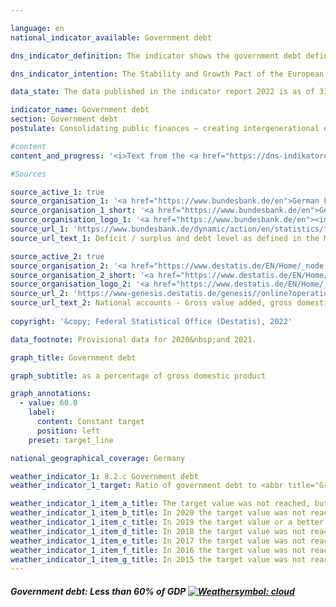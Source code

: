 ```yaml
---

language: en    
national_indicator_available: Government debt    

dns_indicator_definition: The indicator shows the government debt defined in the Maastricht Treaty as a percentage of gross domestic product (<abbr title="Gross domestic product">GDP</abbr>) at current prices. The indicator therefore serves as a measure of government debt.    

dns_indicator_intention: The Stability and Growth Pact of the European Union specifies a reference value of 60% as the maximum debt-to-<abbr title="Gross domestic product">GDP</abbr> ratio. That is also the targeted national threshold for this indicator.    

data_state: The data published in the indicator report 2022 is as of 31.10.2022. The data shown on this platform is updated regularly, so that more current data may be available online than published in the <a href="https://dns-indikatoren.de/assets/publications/reports/en/2022.pdf">indicator report 2022</a>.    

indicator_name: Government debt    
section: Government debt    
postulate: Consolidating public finances – creating intergenerational equity    

#content     
content_and_progress: '<i>Text from the <a href="https://dns-indikatoren.de/assets/publications/reports/en/2022.pdf">Indicator Report 2022&nbsp;</a></i><br><br>The national debt is determined by the Bundesbank twice annually in accordance with the requirements of the Maastricht Treaty on the basis of calculations performed by the Federal Statistical Office. Gross domestic product (<abbr title="Gross domestic product">GDP</abbr>) at current prices is determined as part of the national accounts by the Federal Statistical Office and published as a provisional figure in January of the following year. As part of the major revision of the national accounts in 2019&nbsp;the calculations underwent thorough review and revision. As a result, nominal <abbr title="Gross domestic product">GDP</abbr> figures are slightly lower on average than they were before the major revision of 2019. The overall economic picture, however, has remained largely unchanged.<br><br>The debt-to-<abbr title="Gross domestic product">GDP</abbr> ratio is influenced by the state of the public budgets and by economic development in general. The indicator measures a stock, namely the volume of debt, against a flow, namely the value of <abbr title="Gross domestic product">GDP</abbr>. With this formula, if the level of debt is constant, the faster <abbr title="Gross domestic product">GDP</abbr> grows the more sharply the ratio will fall. In the event of an economic upswing, then, the debt-to-<abbr title="Gross domestic product">GDP</abbr> ratio will fall even if absolute total public debt does not. Conversely, the debt ratio may rise even though absolute debt decreases if <abbr title="Gross domestic product">GDP</abbr> falls faster than the volume of debt.<br><br>The indicator, moreover, does not include implicit government debt, in other words future financial commitments for which funds are yet to be disbursed.<br><br>Between 2003&nbsp;and 2018, Germany’s debt-to-<abbr title="Gross domestic product">GDP</abbr> ratio was above the prescribed <abbr title="European Union">EU</abbr>-wide reference level. Following budgetary consolidation measures, the ratio fell from 67.3% in 2005&nbsp;to 64.0% in 2007, but then it rose again to peak at 82.3% in 2010. This increase must be seen in the context of the financial and economic crisis. In that period, Germany’s public debt rose by <abbr title="Euro">EUR</abbr> 511&nbsp;billion from <abbr title="Euro">EUR</abbr> 1,600&nbsp;billion to <abbr title="Euro">EUR</abbr> 2,111&nbsp;billion.<br><br>Over the last eight years the debt ratio steadily declined, reaching 59.6% in 2019, the first year since 2002&nbsp;in which it had fallen below the 60% reference value prescribed by the Maastricht Treaty. The German Bundesbank, however, expects that government debt will have increased sharply in 2020&nbsp;as a result of the <abbr title="Coronavirus SARS-CoV-2">COVID-19</abbr> pandemic and that the debt ratio will again have risen considerably higher than the reference value. This development has not yet been factored into the current status calculation and so has had no bearing on the displayed weather symbol. A valid assessment will not be possible until the figures for 2020&nbsp;have been disseminated.<br><br>The Federal Government reduced its debt for the first time in 2015, lowering it by <abbr title="Euro">EUR</abbr> 24.3&nbsp;billion to <abbr title="Euro">EUR</abbr> 1,372&nbsp;billion. In 2019, the volume of federal debt stood at about <abbr title="Euro">EUR</abbr> 1,299&nbsp;billion. The debts of the Länder fell from their high point in 2012&nbsp;by <abbr title="Euro">EUR</abbr> 75.1&nbsp;billion to <abbr title="Euro">EUR</abbr> 609&nbsp;billion in 2019. Local government debt had continued to fall since 2017, reaching <abbr title="Euro">EUR</abbr> 165&nbsp;billion in 2019. Between 2010&nbsp;and 2019&nbsp;the social insurance funds were able to reduce their debts by <abbr title="Euro">EUR</abbr> 651&nbsp;million to <abbr title="Euro">EUR</abbr> 695&nbsp;million. Of the total amount of government debt in 2019, about 62.6% was federal debt, while some 29.4% was owed by the Länder and 8.0% by local government.<br><br>In the balance sheet, government debts are balanced against assets, both financial and non-financial. The largest items on the assets side are state-owned infrastructural properties, such as roads, schools and public buildings. According to the balance sheet drawn up by the Federal Statistical Office, these assets had a written-down value of <abbr title="Euro">EUR</abbr> 1,418&nbsp;billion in 2018. Financial assets were valued in 2018&nbsp;at <abbr title="Euro">EUR</abbr> 1,291&nbsp;billion. Securities are the largest of the financial assets.'    

#Sources    

source_active_1: true
source_organisation_1: '<a href="https://www.bundesbank.de/en">German Federal Bank</a>'
source_organisation_1_short: '<a href="https://www.bundesbank.de/en">German Federal Bank</a>'
source_organisation_logo_1: '<a href="https://www.bundesbank.de/en"><img src="https://dnsUpgradeEnvironment.github.io/dns-indicators/en/public/OrgImgDe/bundesbank.png" alt="German Federal Bank" title=" Click here to visit the homepage of the organizationGerman Federal Bank" style="height:60px; width:148px; border: transparent"/></a>'
source_url_1: 'https://www.bundesbank.de/dynamic/action/en/statistics/time-series-databases/time-series-databases/743796/743796?treeAnchor=FINANZEN&statisticType=BBK_ITS'
source_url_text_1: Deficit / surplus and debt level as defined in the Maastricht Treaty/Germany/Debt level/Debt by category/instrument

source_active_2: true
source_organisation_2: '<a href="https://www.destatis.de/EN/Home/_node.html">Federal Statistical Office</a>'
source_organisation_2_short: '<a href="https://www.destatis.de/EN/Home/_node.html">Federal Statistical Office</a>'
source_organisation_logo_2: '<a href="https://www.destatis.de/EN/Home/_node.html"><img src="https://dnsUpgradeEnvironment.github.io/dns-indicators/en/public/OrgImgDe/destatis.png" alt="Federal Statistical Office" title=" Click here to visit the homepage of the organizationFederal Statistical Office" style="height:60px; width:148px; border: transparent"/></a>'
source_url_2: 'https://www-genesis.destatis.de/genesis//online?operation=table&code=81000-0001&bypass=true&levelindex=1&levelid=1660802268437&language=en'
source_url_text_2: National accounts - Gross value added, gross domestic<br><br>product
    
copyright: '&copy; Federal Statistical Office (Destatis), 2022'    

data_footnote: Provisional data for 2020&nbsp;and 2021.    

graph_title: Government debt    

graph_subtitle: as a percentage of gross domestic product    

graph_annotations:
  - value: 60.0
    label:
      content: Constant target
      position: left
    preset: target_line        

national_geographical_coverage: Germany    

weather_indicator_1: 8.2.c Government debt
weather_indicator_1_target: Ratio of government debt to <abbr title="Gross domestic product">GDP</abbr> must not exceed  60%, to be maintained until 2030

weather_indicator_1_item_a_title: The target value was not reached, but the average development points in the desired direction.
weather_indicator_1_item_b_title: In 2020 the target value was not reached, but the average development pointed in the desired direction.
weather_indicator_1_item_c_title: In 2019 the target value or a better value was achieved and the average change did not point in the direction of deterioration.
weather_indicator_1_item_d_title: In 2018 the target value was not reached, but the average development pointed in the desired direction.
weather_indicator_1_item_e_title: In 2017 the target value was not reached, but the average development pointed in the desired direction.
weather_indicator_1_item_f_title: In 2016 the target value was not reached, but the average development pointed in the desired direction.
weather_indicator_1_item_g_title: In 2015 the target value was not reached, but the average development pointed in the desired direction.    
---
```



<div>
  <div class="my-header">
    <h5>Government debt: Less than 60% of GDP
      <a href="https://dnsUpgradeEnvironment.github.io/dns-indicators/en/status"><img src="https://g205sdgs.github.io/sdg-indicators/public/Wettersymbole/Wolke.png" title="In 2021 the target value was not reached, but the average development pointed in the desired direction." alt="Weathersymbol: cloud"/>
      </a>
    </h5>
  </div>
  <div class="my-header-note">
  </div>
</div>